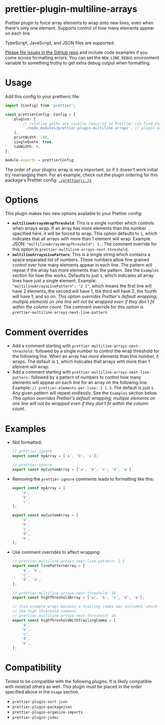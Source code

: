 # prettier-plugin-multiline-arrays

Prettier plugin to force array elements to wrap onto new lines, even when there's only one element. Supports control of how many elements appear on each line.

TypeScript, JavaScript, and JSON files are supported.

[Please file issues in the GitHub repo](https://github.com/electrovir/prettier-plugin-multiline-arrays/issues/new) and include code examples if you come across formatting errors. You can set the `NEW_LINE_DEBUG` environment variable to something truthy to get extra debug output when formatting.

# Usage

Add this config to your prettierrc file:

<!-- example-link: src/readme-examples/prettier-options.example.ts -->

```TypeScript
import {Config} from 'prettier';

const prettierConfig: Config = {
    plugins: [
        // relative paths are usually required so Prettier can find the plugin
        './node_modules/prettier-plugin-multiline-arrays', // plugin added here
    ],
    printWidth: 100,
    singleQuote: true,
    tabWidth: 4,
};

module.exports = prettierConfig;
```

The order of your plugins array is very important, so if it doesn't work initial try rearranging them. For an example, check out the plugin ordering for this package's Prettier config: [`./prettierrc.js`](https://github.com/electrovir/prettier-plugin-multiline-arrays/blob/main/.prettierrc.js)

# Options

This plugin makes two new options available to your Prettier config:

-   **`multilineArraysWrapThreshold`**: This is a single number which controls when arrays wrap. If an array has _more_ elements than the number specified here, it will be forced to wrap. This option defaults to `1`, which indicates that all arrays with more than 1 element will wrap. Example JSON: `"multilineArraysWrapThreshold": 3,`. The comment override for this option is `prettier-multiline-arrays-next-threshold`.
-   **`multilineArraysLinePattern`**: This is a single string which contains a space separated list of numbers. These numbers allow fine grained control over how many elements appear in each line. The pattern will repeat if the array has more elements than the pattern. See the `Examples` section for how this works. Defaults to just `1`, which indicates all array lines have just a single element. Example: `"multilineArraysLinePattern": "2 1"`, which means the first line will have 2 elements, the second will have 1, the third will have 2, the fourth will have 1, and so on. _This option overrides Prettier's default wrapping; multiple elements on one line will not be wrapped even if they don't fit within the column count._ The comment override for this option is `prettier-multiline-arrays-next-line-pattern`.

# Comment overrides

-   Add a comment starting with `prettier-multiline-arrays-next-threshold:` followed by a single number to control the wrap threshold for the following line. When an array has _more_ elements than this number, it wraps. The default is `1`, which indicates that arrays with more than 1 element will wrap.
-   Add a comment starting with `prettier-multiline-arrays-next-line-pattern:` followed by a pattern of numbers to control how many elements will appear on each line for an array on the following line. Example: `// prettier-elements-per-line: 2 1 3`. The default is just `1`. Any given pattern will repeat endlessly. See the `Examples` section below. _This option overrides Prettier's default wrapping; multiple elements on one line will not be wrapped even if they don't fit within the column count._

# Examples

-   Not formatted:

    <!-- example-link: src/readme-examples/not-formatted.example.ts -->

    ```TypeScript
    // prettier-ignore
    export const myArray = ['a', 'b', 'c'];

    // prettier-ignore
    export const myCustomArray = ['a', 'b', 'c', 'd', 'e']
    ```

-   Removing the `prettier-ignore` comments leads to formatting like this:

    <!-- example-link: src/readme-examples/formatted.example.ts -->

    ```TypeScript
    export const myArray = [
        'a',
        'b',
        'c',
    ];

    export const myCustomArray = [
        'a',
        'b',
        'c',
        'd',
        'e',
    ];
    ```

-   Use comment overrides to affect wrapping:

    <!-- example-link: src/readme-examples/formatted-with-comments.example.ts -->

    ```TypeScript
    // prettier-multiline-arrays-next-line-pattern: 2 1
    export const linePatternArray = [
        'a', 'b',
        'c',
        'd', 'e',
    ];

    // prettier-multiline-arrays-next-threshold: 10
    export const highThresholdArray = ['a', 'b', 'c', 'd', 'e'];

    // this example wraps because a trailing comma was included, which forces wrapping despite
    // the high threshold comment.
    // prettier-multiline-arrays-next-threshold: 10
    export const highThresholdWithTrailingComma = [
        'a',
        'b',
        'c',
        'd',
        'e',
    ];
    ```

# Compatibility

Tested to be compatible with the following plugins. It is likely compatible with most/all others as well. This plugin must be placed in the order specified above in the `Usage` section.

-   `prettier-plugin-sort-json`
-   `prettier-plugin-packagejson`
-   `prettier-plugin-organize-imports`
-   `prettier-plugin-jsdoc`
